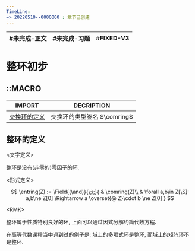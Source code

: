 ```yaml
---
TimeLine: 
=> 20220510--0000000 : 章节已创建
---
```

| #未完成-正文 | #未完成-习题 | #FIXED-V3 | 
| ------------ | ------------ | --------- |

# 整环初步

## ::MACRO

| IMPORT                                               | DECRIPTION |
| ---------------------------------------------------- | ---------- |
| [交换环的定义](代数-环-交换环的定义.md#交换环的定义) | 交换环的类型签名 $\comring$ | 

## 整环的定义

\<文字定义\>

整环是没有(非零的)零因子的环. 

\<形式定义\>

$$
\entring(Z) := \Field{(\and)}{\;\;}{
    & \comring(Z)\\
    & \forall a,b\in Z[\S]: a,b\ne Z[0] \Rightarrow a \overset{@ Z}\cdot b \ne Z[0]
}
$$

\<RMK\>

整环属于性质特别良好的环, 上面可以通过因式分解约简代数方程. 

在高等代数课程当中遇到过的例子是: 域上的多项式环是整环, 而域上的矩阵环不是整环. 

